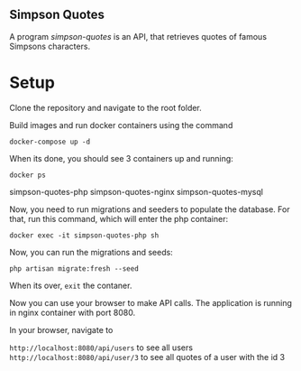 ## Simpson Quotes

A program *simpson-quotes* is an API, that retrieves quotes of famous Simpsons characters.

# Setup

Clone the repository and navigate to the root folder.

Build images and run docker containers using the command

`docker-compose up -d`

When its done, you should see 3 containers up and running:

`docker ps`

simpson-quotes-php
simpson-quotes-nginx
simpson-quotes-mysql

Now, you need to run migrations and seeders to populate the database. 
For that, run this command, which will enter the php container:

`docker exec -it simpson-quotes-php sh`

Now, you can run the migrations and seeds:

`php artisan migrate:fresh --seed`

When its over, `exit` the contaner.

Now you can use your browser to make API calls. The application is running in nginx container with port 8080.

In your browser, navigate to 

`http://localhost:8080/api/users` to see all users
`http://localhost:8080/api/user/3` to see all quotes of a user with the id 3